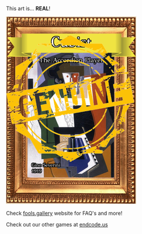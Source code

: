 This art is... 
 **REAL**! 
 
 ![alt text](The_Accordion_Player_Real.png?raw=true "Artwork Card")  
 
 Check [fools.gallery](https://fools.gallery/) website for FAQ's and more! 
 
 Check out our other games at [endcode.us](https://endcode.us/)